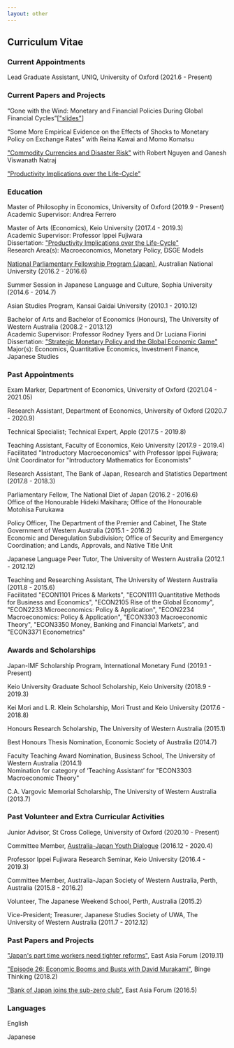 ```yaml
---
layout: other
---
```

## Curriculum Vitae

### Current Appointments  
Lead Graduate Assistant, UNIQ, University of Oxford (2021.6 - Present)  


### Current Papers and Projects
“Gone with the Wind: Monetary and Financial Policies During Global Financial Cycles”[["slides"](https://drive.google.com/file/d/19ekyXnoLi-GVrqZ0cvpy9Ip__tVBEKRd/view?usp=sharing)]    

“Some More Empirical Evidence on the Effects of Shocks to Monetary Policy on Exchange Rates” with Reina Kawai and Momo Komatsu  

["Commodity Currencies and Disaster Risk"](https://drive.google.com/open?id=1X_UVCYTe10ZBDMINkCgloLgtJhEETmWq) with Robert Nguyen and Ganesh Viswanath Natraj  

["Productivity Implications over the Life-Cycle"](https://drive.google.com/open?id=1E1Yh-11jFemYWoKd5USTMCP4OXglM7ql)  


### Education
Master of Philosophy in Economics, University of Oxford (2019.9 - Present)  
Academic Supervisor: Andrea Ferrero

Master of Arts (Economics), Keio University (2017.4 - 2019.3)  
Academic Supervisor: Professor Ippei Fujiwara  
Dissertation: ["Productivity Implications over the Life-Cycle"](https://drive.google.com/open?id=1E1Yh-11jFemYWoKd5USTMCP4OXglM7ql)  
Research Area(s): Macroeconomics, Monetary Policy, DSGE Models

[National Parliamentary Fellowship Program (Japan)](http://asiapacific.anu.edu.au/news-events/all-stories/japan-national-parliamentary-fellowships-program), Australian National University (2016.2 - 2016.6)

Summer Session in Japanese Language and Culture, Sophia University (2014.6 - 2014.7)

Asian Studies Program, Kansai Gaidai University (2010.1 - 2010.12)

Bachelor of Arts and Bachelor of Economics (Honours), The University of Western Australia (2008.2 - 2013.12)  
Academic Supervisor: Professor Rodney Tyers and Dr Luciana Fiorini
Dissertation: ["Strategic Monetary Policy and the Global Economic Game"](https://drive.google.com/open?id=1B28ZC2KUNb996cj9323pzcOq12-MrlYp)  
Major(s): Economics, Quantitative Economics, Investment Finance, Japanese Studies


### Past Appointments
Exam Marker, Department of Economics, University of Oxford (2021.04 - 2021.05)  

Research Assistant, Department of Economics, University of Oxford (2020.7 - 2020.9)

Technical Specialist; Technical Expert, Apple (2017.5 - 2019.8)

Teaching Assistant, Faculty of Economics, Keio University (2017.9 - 2019.4)  
Facilitated "Introductory Macroeconomics" with Professor Ippei Fujiwara; Unit Coordinator for "Introductory Mathematics for Economists"

Research Assistant, The Bank of Japan, Research and Statistics Department (2017.8 - 2018.3)

Parliamentary Fellow, The National Diet of Japan (2016.2 - 2016.6)  
Office of the Honourable Hideki Makihara; Office of the Honourable Motohisa Furukawa

Policy Officer, The Department of the Premier and Cabinet, The State Government of Western Australia (2015.1 - 2016.2)  
Economic and Deregulation Subdivision; Office of Security and Emergency Coordination; and Lands, Approvals, and Native Title Unit

Japanese Language Peer Tutor, The University of Western Australia (2012.1 - 2012.12)

Teaching and Researching Assistant, The University of Western Australia (2011.8 - 2015.6)  
Facilitated "ECON1101 Prices & Markets", "ECON1111 Quantitative Methods for Business and Economics", "ECON2105 Rise of the Global Economy", "ECON2233 Microeconomics: Policy & Application", "ECON2234 Macroeconomics: Policy & Application", "ECON3303 Macroeconomic Theory", "ECON3350 Money, Banking and Financial Markets", and "ECON3371 Econometrics"


### Awards and Scholarships
Japan-IMF Scholarship Program, International Monetary Fund (2019.1 - Present)

Keio University Graduate School Scholarship, Keio University (2018.9 - 2019.3)

Kei Mori and L.R. Klein Scholarship, Mori Trust and Keio University (2017.6 - 2018.8)

Honours Research Scholarship, The University of Western Australia (2015.1)

Best Honours Thesis Nomination, Economic Society of Australia (2014.7)

Faculty Teaching Award Nomination, Business School, The University of Western Australia (2014.1)  
Nomination for category of ‘Teaching Assistant’ for "ECON3303 Macroeconomic Theory"

C.A. Vargovic Memorial Scholarship, The University of Western Australia (2013.7)


### Past Volunteer and Extra Curricular Activities
Junior Advisor, St Cross College, University of Oxford (2020.10 - Present)

Committee Member, [Australia-Japan Youth Dialogue](www.ajyd.org) (2016.12 - 2020.4)  

Professor Ippei Fujiwara Research Seminar, Keio University (2016.4 - 2019.3)

Committee Member, Australia-Japan Society of Western Australia, Perth, Australia (2015.8 - 2016.2)

Volunteer, The Japanese Weekend School, Perth, Australia (2015.2)

Vice-President; Treasurer, Japanese Studies Society of UWA, The University of Western Australia (2011.7 - 2012.12)

### Past Papers and Projects
["Japan's part time workers need tighter reforms"](https://www.eastasiaforum.org/2019/11/02/japans-part-time-workers-need-tighter-reforms/), East Asia Forum (2019.11)

["Episode 26: Economic Booms and Busts with David Murakami"](https://bingethinkingpodcast.com/episodes/2018/2/27/episode-26-economic-booms-and-busts-with-david-murakami), Binge Thinking (2018.2)

["Bank of Japan joins the sub-zero club"](https://www.eastasiaforum.org/2016/05/13/bank-of-japan-joins-the-sub-zero-club/), East Asia Forum (2016.5)


### Languages
English

Japanese
